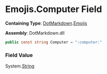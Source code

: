 # Emojis\.Computer Field

**Containing Type**: [DotMarkdown](../../README.md)\.[Emojis](../README.md)

**Assembly**: DotMarkdown\.dll

```csharp
public const string Computer = ":computer:"
```

### Field Value

System\.[String](https://docs.microsoft.com/en-us/dotnet/api/system.string)